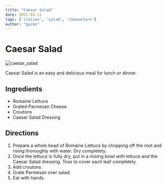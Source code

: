```yaml
---
title: "Caesar Salad"
date: 2021-03-11
tags: ['italian', 'salad', 'cheesefare']
author: "gucko"
---
```


# Caesar Salad

![caesar_salad](../static/pix/csalad.webp)

Caesar Salad is an easy and delicious meal for lunch or dinner.

## Ingredients

- Romaine Lettuce
- Grated Parmesan Cheese
- Croutons
- Caesar Salad Dressing

## Directions

1. Prepare a whole head of Romaine Lettuce by chopping off the root and rising thoroughly with water.  Dry completely.
2. Once the lettuce is fully dry, put in a mixing bowl with lettuce and the Caesar Salad dressing.  Toss to cover each leaf completely.
3. Add croutons.
4. Grate Parmesan over salad.
5. Eat with hands.
